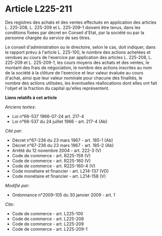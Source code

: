 # Article L225-211

Des registres des achats et des ventes effectués en application des articles L. 225-208, L. 225-209 et L. 225-209-1 doivent
être tenus, dans les conditions fixées par décret en Conseil d'Etat, par la société ou par la personne chargée du service de
ses titres. 

Le conseil d'administration ou le directoire, selon le cas, doit indiquer, dans le rapport prévu à l'article L. 225-100, le
nombre des actions achetées et vendues au cours de l'exercice par application des articles L. 225-208, L. 225-209 et L.
225-209-1, les cours moyens des achats et des ventes, le montant des frais de négociation, le nombre des actions inscrites au
nom de la société à la clôture de l'exercice et leur valeur évaluée au cours d'achat, ainsi que leur valeur nominale     pour
chacune des finalités, le nombre des actions utilisées, les éventuelles réallocations dont elles ont fait l'objet et la
fraction du capital qu'elles représentent.

**Liens relatifs à cet article**

_Anciens textes_:

  - Loi n°66-537 1966-07-24 art. 217-4
  - Loi n°66-537 du 24 juillet 1966 - art. 217-4 (Ab)

_Cité par_:

  - Décret n°67-236 du 23 mars 1967 - art. 185-1 (Ab)
  - Décret n°67-236 du 23 mars 1967 - art. 185-2 (Ab)
  - Arrêté du 12 novembre 2004 - art. 222-3 (V)
  - Code de commerce - art. R225-159 (V)
  - Code de commerce - art. R225-160 (V)
  - Code de commerce - art. R225-160-4 (V)
  - Code monétaire et financier - art. L214-137 (VD)
  - Code monétaire et financier - art. L214-158 (V)

_Modifié par_:

  - Ordonnance n°2009-105 du 30 janvier 2009 - art. 1

_Cite_:

  - Code de commerce - art. L225-100
  - Code de commerce - art. L225-208
  - Code de commerce - art. L225-209
  - Code de commerce - art. L225-209-1
